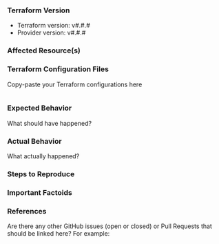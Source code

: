 ### Terraform Version
- Terraform version: v#.#.#
- Provider version: v#.#.#

### Affected Resource(s)
<!--
Please list the resources as a list, for example:
- algolia_index
- algolia_rule

If this issue appears to affect multiple resources, it may be an issue with Terraform's core, so please mention this.
-->

### Terraform Configuration Files
Copy-paste your Terraform configurations here
```hcl
```

### Expected Behavior
What should have happened?

### Actual Behavior
What actually happened?

### Steps to Reproduce

### Important Factoids

### References
Are there any other GitHub issues (open or closed) or Pull Requests that should be linked here? For example:
